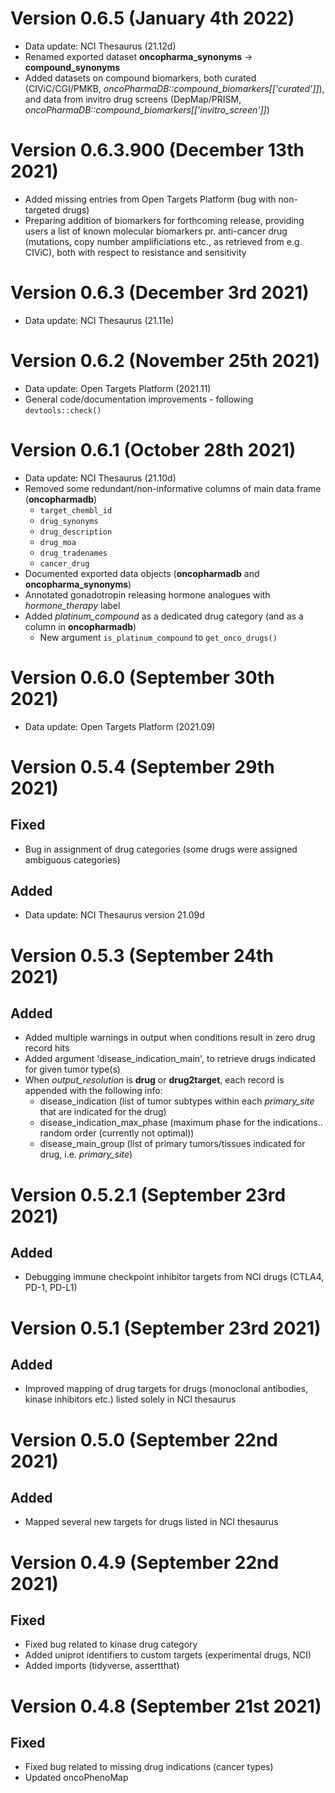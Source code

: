 # Version 0.6.5 (January 4th 2022)

* Data update: NCI Thesaurus (21.12d)
* Renamed exported dataset __oncopharma_synonyms__ -> __compound_synonyms__
* Added datasets on compound biomarkers, both curated (CIViC/CGI/PMKB, _oncoPharmaDB::compound_biomarkers[['curated']]_), and data from invitro drug screens (DepMap/PRISM, _oncoPharmaDB::compound_biomarkers[['invitro_screen']]_)

# Version 0.6.3.900 (December 13th 2021)

* Added missing entries from Open Targets Platform (bug with non-targeted drugs)
* Preparing addition of biomarkers for forthcoming release, providing users a list of
known molecular biomarkers pr. anti-cancer drug (mutations, copy number amplificiations etc., as retrieved from e.g. CIViC), both with respect to resistance and sensitivity

# Version 0.6.3 (December 3rd 2021)

* Data update: NCI Thesaurus (21.11e)

# Version 0.6.2 (November 25th 2021)

* Data update: Open Targets Platform (2021.11)
* General code/documentation improvements - following `devtools::check()`

# Version 0.6.1 (October 28th 2021)

* Data update: NCI Thesaurus (21.10d)
* Removed some redundant/non-informative columns of main data frame (**oncopharmadb**)
  * `target_chembl_id`
  * `drug_synonyms`
  * `drug_description`
  * `drug_moa`
  * `drug_tradenames`
  * `cancer_drug`
* Documented exported data objects (**oncopharmadb** and **oncopharma_synonyms**)
* Annotated gonadotropin releasing hormone analogues with *hormone_therapy*  label
* Added *platinum_compound* as a dedicated drug category (and as a column in **oncopharmadb**) 
  * New argument `is_platinum_compound` to `get_onco_drugs()`


# Version 0.6.0 (September 30th 2021)

* Data update: Open Targets Platform (2021.09)

# Version 0.5.4 (September 29th 2021)

## Fixed

* Bug in assignment of drug categories (some drugs were assigned ambiguous categories)

## Added

* Data update: NCI Thesaurus version 21.09d

# Version 0.5.3 (September 24th 2021)

## Added

* Added multiple warnings in output when conditions result in zero drug record hits
* Added argument 'disease_indication_main', to retrieve drugs indicated for given tumor type(s)
* When *output_resolution* is **drug** or **drug2target**, each record is appended with the following info:
  * disease_indication (list of tumor subtypes within each *primary_site* that are indicated for the drug)
  * disease_indication_max_phase (maximum phase for the indications.. random order (currently not optimal))
  * disease_main_group (list of primary tumors/tissues indicated for drug, i.e. *primary_site*)


# Version 0.5.2.1 (September 23rd 2021)

## Added

* Debugging immune checkpoint inhibitor targets from NCI drugs (CTLA4, PD-1, PD-L1)

# Version 0.5.1 (September 23rd 2021)

## Added

* Improved mapping of drug targets for drugs (monoclonal antibodies, kinase inhibitors etc.) listed solely in NCI thesaurus

# Version 0.5.0 (September 22nd 2021)

## Added

* Mapped several new targets for drugs listed in NCI thesaurus

# Version 0.4.9 (September 22nd 2021)

## Fixed

* Fixed bug related to kinase drug category 
* Added uniprot identifiers to custom targets (experimental drugs, NCI)
* Added imports (tidyverse, assertthat)

# Version 0.4.8 (September 21st 2021)

## Fixed

* Fixed bug related to missing drug indications (cancer types)
* Updated oncoPhenoMap

